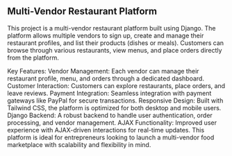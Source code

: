 ## Multi-Vendor Restaurant Platform
This project is a multi-vendor restaurant platform built using Django. The platform allows multiple vendors to sign up, create and manage their restaurant profiles, and list their products (dishes or meals). Customers can browse through various restaurants, view menus, and place orders directly from the platform.

Key Features:
Vendor Management: Each vendor can manage their restaurant profile, menu, and orders through a dedicated dashboard.
Customer Interaction: Customers can explore restaurants, place orders, and leave reviews.
Payment Integration: Seamless integration with payment gateways like PayPal for secure transactions.
Responsive Design: Built with Tailwind CSS, the platform is optimized for both desktop and mobile users.
Django Backend: A robust backend to handle user authentication, order processing, and vendor management.
AJAX Functionality: Improved user experience with AJAX-driven interactions for real-time updates.
This platform is ideal for entrepreneurs looking to launch a multi-vendor food marketplace with scalability and flexibility in mind.
